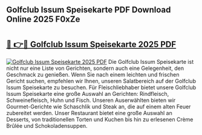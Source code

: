 ## Golfclub Issum Speisekarte PDF Download Online 2025 F0xZe

# <h2><a href="http://gca09jc.nevu.top/?p=Golfclub+Issum+Speisekarte">🔗 👉🔴 Golfclub Issum Speisekarte 2025 PDF</a></h2>

[![Golfclub Issum Speisekarte 2025 PDF](https://i.imgur.com/dBaPXMq.png)](http://gca09jc.nevu.top/?p=Golfclub+Issum+Speisekarte)
Die Golfclub Issum Speisekarte ist nicht nur eine Liste von Gerichten, sondern auch eine Gelegenheit, den Geschmack zu genießen. Wenn Sie nach einem leichten und frischen Gericht suchen, empfehlen wir Ihnen, unseren Salatbereich auf der Golfclub Issum Speisekarte zu besuchen. Für Fleischliebhaber bietet unsere Golfclub Issum Speisekarte eine große Auswahl an Gerichten: Rindfleisch, Schweinefleisch, Huhn und Fisch. Unseren Auserwählten bieten wir Gourmet-Gerichte wie Schaschlik und Steak an, die auf einem alten Feuer zubereitet werden. Unser Restaurant bietet eine große Auswahl an Desserts, von traditionellen Torten und Kuchen bis hin zu erlesenen Crème Brûlée und Schokoladensuppen.

